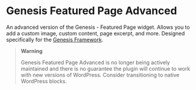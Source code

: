 # Genesis Featured Page Advanced

An advanced version of the Genesis - Featured Page widget. Allows you to add a custom image, custom content, page excerpt, and more. Designed specifically for the [Genesis Framework](http://www.studiopress.com).

> **Warning**
> 
> Genesis Featured Page Advanced is no longer being actively maintained and there is no guarantee the plugin will continue to work with new versions of WordPress. Consider transitioning to native WordPress blocks.
